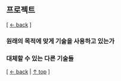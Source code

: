 ## 프로젝트
[ [← back](https://github.com/cholnh/study-cs#-프로젝트-) ]

### 원래의 목적에 맞게 기술을 사용하고 있는가

### 대체할 수 있는 다른 기술들

[ [← back](https://github.com/cholnh/study-cs#-프로젝트-) | [↑ top](https://github.com/cholnh/study-cs/blob/main/post/question/project/index.md#프로젝트) ]